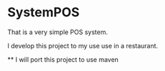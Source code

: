 # SystemPOS
That is a very simple POS system.

I develop this project to my use use in a restaurant.

** I will port this project to use maven
